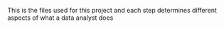 This is the files used for this project and each step determines different aspects of what a data analyst does
